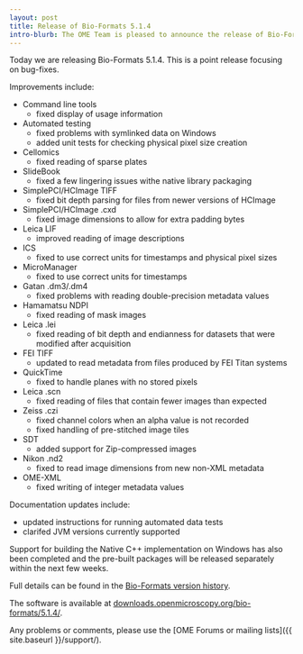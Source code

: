 ```yaml
---
layout: post
title: Release of Bio-Formats 5.1.4
intro-blurb: The OME Team is pleased to announce the release of Bio-Formats 5.1.4
---
```

Today we are releasing Bio-Formats 5.1.4. This is a point release focusing on bug-fixes.

Improvements include:

* Command line tools
    * fixed display of usage information
* Automated testing
    * fixed problems with symlinked data on Windows
    * added unit tests for checking physical pixel size creation
* Cellomics
    * fixed reading of sparse plates
* SlideBook
    * fixed a few lingering issues withe native library packaging
* SimplePCI/HCImage TIFF
    * fixed bit depth parsing for files from newer versions of HCImage
* SimplePCI/HCImage .cxd
    * fixed image dimensions to allow for extra padding bytes
* Leica LIF
    * improved reading of image descriptions
* ICS
    * fixed to use correct units for timestamps and physical pixel sizes
* MicroManager
    * fixed to use correct units for timestamps
* Gatan .dm3/.dm4
    * fixed problems with reading double-precision metadata values
* Hamamatsu NDPI
    * fixed reading of mask images
* Leica .lei
    * fixed reading of bit depth and endianness for datasets that were modified after acquisition
* FEI TIFF
    * updated to read metadata from files produced by FEI Titan systems
* QuickTime
    * fixed to handle planes with no stored pixels
* Leica .scn
    * fixed reading of files that contain fewer images than expected
* Zeiss .czi
    * fixed channel colors when an alpha value is not recorded
    * fixed handling of pre-stitched image tiles
* SDT
    * added support for Zip-compressed images
* Nikon .nd2
    * fixed to read image dimensions from new non-XML metadata
* OME-XML
    * fixed writing of integer metadata values

Documentation updates include:

* updated instructions for running automated data tests
* clarifed JVM versions currently supported

Support for building the Native C++ implementation on Windows has also been completed and the pre-built packages will be released separately within the next few weeks.

Full details can be found in the [Bio-Formats version history](http://www.openmicroscopy.org/site/support/bio-formats5.1/about/whats-new.html).

The software is available at [downloads.openmicroscopy.org/bio-formats/5.1.4/](http://downloads.openmicroscopy.org/bio-formats/5.1.4).

Any problems or comments, please use the [OME Forums or mailing lists]({{ site.baseurl }}/support/).

